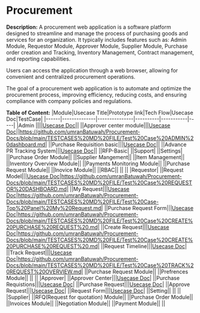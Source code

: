 # Procurement
**Description:** A procurement web application is a software platform designed to streamline and manage the process of purchasing goods and services for an organization. It typically includes features such as: Admin Module, Requestor Module, Approver Module, Supplier Module, Purchase order creation and Tracking, Inventory Management, Contract management, and reporting capabilities. 

Users can access the application through a web browser, allowing for convenient and centralized procurement operations. 

The goal of a procurement web application is to automate and optimize the procurement process, improving efficiency, reducing costs, and ensuring compliance with company policies and regulations. 

**Table of Content:** 
|Module|Usecase Title|Prototype link|Tech Flow|Usecase Doc|TestCase|
|------|--------------|---------------|----------|-----------|-----|
|Admin ||||[Usecase Doc](https://github.com/umranBatuwah/Procurement-Docs/blob/main/use%20cases/DASHBOARD-ADMIN.md)||
||Approver center module|||[Usecase Doc](https://github.com/umranBatuwah/Procurement-Docs/blob/main/use%20cases/DASHBOARD-APPROVER.md)||https://github.com/umranBatuwah/Procurement-Docs/blob/main/TESTCASES%20MD%20FILE/Test%20Case%20ADMIN%20dashboard.md|
||Purchase Requisition basic|||[Usecase Doc](https://github.com/umranBatuwah/Procurement-Docs/blob/main/use%20cases/Purchase%20Request%20USE%20CASE.md)||
||Advance PR Tracking System|||[Usecase Doc](https://github.com/umranBatuwah/Procurement-Docs/blob/main/use%20cases/Track%20Purchase%20Request-ADMIN.md)||
||RFP-Basic|
||Support|
||Settings|
||Purchase Order Module||
||Supplier Mangement||
||Item Management||
||Inventory Overview Module||
||Payments Monitoring Module||
||Purchase Request Module||
||Inovice Module||
||RBAC||
||
||
|Requestor|
||Request Model|||[Usecase Doc](https://github.com/umranBatuwah/Procurement-Docs/blob/main/use%20cases/DASHBOARD-REQUESTOR.md)|https://github.com/umranBatuwah/Procurement-Docs/blob/main/TESTCASES%20MD%20FILE/Test%20Case%20REQUESTOR%20DASHBOARD.md|
||My Request|||[Usecase Doc](https://github.com/umranBatuwah/Procurement-Docs/blob/main/use%20cases/Requestor%20-%20My%20Request%20Use%20Case.md)|https://github.com/umranBatuwah/Procurement-Docs/blob/main/TESTCASES%20MD%20FILE/Test%20Case-Top%20Panel%20My%20Request.md|
||Purchase Request Form|||[Usecase Doc](https://github.com/umranBatuwah/Procurement-Docs/blob/main/use%20cases/Purchase%20Request%20USE%20CASE.md)|https://github.com/umranBatuwah/Procurement-Docs/blob/main/TESTCASES%20MD%20FILE/Test%20Case%20CREATE%20PURCHASE%20REQUEST%20.md|
||Create Request|||[Usecase Doc](https://github.com/umranBatuwah/Procurement-Docs/blob/main/use%20cases/CREATE-NEW%20REQUEST%20FORM.md)|https://github.com/umranBatuwah/Procurement-Docs/blob/main/TESTCASES%20MD%20FILE/Test%20Case%20CREATE%20PURCHASE%20REQUEST%20.md|
||Request Timeline|||[Usecase Doc](https://github.com/umranBatuwah/Procurement-Docs/blob/main/use%20cases/Request%20Timeline%20Overview-REQUESTOR.md)|
||Track Request|||[Usecase Doc](https://github.com/umranBatuwah/Procurement-Docs/blob/main/use%20cases/track%20system-REQUESTOR.md)|https://github.com/umranBatuwah/Procurement-Docs/blob/main/TESTCASES%20MD%20FILE/Test%20Case%20TRACK%20REQUEST%20OVERVIEW.md|
||Purchase Request Module||
||Prefrences Module||
||
||
|Approver|
||Approver Center|||[Usecase Doc](https://github.com/umranBatuwah/Procurement-Docs/blob/main/use%20cases/DASHBOARD-APPROVER.md)|
||Purchase Requistions|||[Usecase Doc](https://github.com/umranBatuwah/Procurement-Docs/blob/main/use%20cases/Purchase%20Request%20USE%20CASE.md)|
||Purchase Request|||[Usecase Doc](https://github.com/umranBatuwah/Procurement-Docs/blob/main/use%20cases/Purchase%20Request%20USE%20CASE.md)|
||Approve Request|||[Usecase Doc](https://github.com/umranBatuwah/Procurement-Docs/blob/main/use%20cases/Approve%20Purchase%20Request%20USE%20CASE.md)|
||Request Form|||[Usecase Doc](https://github.com/umranBatuwah/Procurement-Docs/blob/main/use%20cases/Purchase%20Request%20USE%20CASE.md)|
||Setting||
||
||
|Supplier|
||RFQ(Request for quotation) Module||
||Purchase Order Module||
||Invoices Module||
||Negotiation Module||
||Payment Module|| 
||
